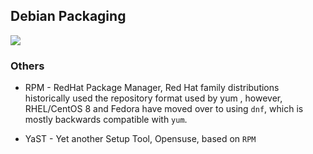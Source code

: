 ## Debian Packaging

![](https://courses.edx.org/assets/courseware/v1/c3ddb34d7f243624f888143c74665a94/asset-v1:LinuxFoundationX+LFS101x+1T2020+type@asset+block/LFS01_ch05_screen34.jpg)


### Others

  * RPM - RedHat Package Manager, Red Hat family distributions historically used the repository format used by yum , however, RHEL/CentOS 8 and Fedora have moved over to using `dnf`, which is mostly backwards compatible with `yum`.

  * YaST - Yet another Setup Tool, Opensuse, based on `RPM`

  